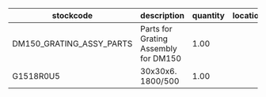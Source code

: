 |stockcode|description|quantity|location|
|---------|-----------|--------|--------|
|DM150_GRATING_ASSY_PARTS|Parts for Grating Assembly for DM150|1.00||
|G1518R0U5|30x30x6. 1800/500|1.00||
